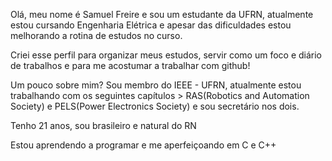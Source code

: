 Olá, meu nome é Samuel Freire e sou um estudante da UFRN, atualmente estou cursando Engenharia Elétrica e apesar das dificuldades estou melhorando a rotina de estudos no curso.

Criei esse perfil para organizar meus estudos, servir como um foco e diário de trabalhos e para me acostumar a trabalhar com github!

Um pouco sobre mim? Sou membro do IEEE - UFRN, atualmente estou trabalhando com os seguintes capítulos > RAS(Robotics and Automation Society) e PELS(Power Electronics Society) e sou secretário nos dois.

Tenho 21 anos, sou brasileiro e natural do RN

Estou aprendendo a programar e me aperfeiçoando em C e C++ 
